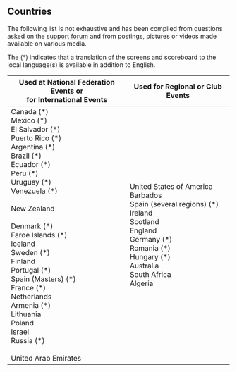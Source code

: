 ## Countries

The following list is not exhaustive and has been compiled from questions asked on the [support forum](https://groups.google.com/g/owlcms) and from postings, pictures or videos made available on various media.

The (\*) indicates that a translation of the screens and scoreboard to the local language(s) is available in addition to English.

| Used at National Federation Events or<br/>for International Events | Used for Regional or Club Events                             |
| ------------------------------------------------------------ | ------------------------------------------------------------ |
| Canada (\*)<br/>Mexico (\*)<br/>El Salvador (\*)<br/>Puerto Rico (\*)<br/>Argentina (\*)<br/>Brazil (\*)<br/>Ecuador (\*)<br/>Peru (\*)<br/>Uruguay (\*)<br />Venezuela (\*)<br /><br />New Zealand<br/><br />Denmark (\*)<br/>Faroe Islands (\*)<br/>Iceland<br/>Sweden (\*)<br />Finland<br/>Portugal (\*)<br/>Spain (Masters) (\*)<br/>France (\*)<br/>Netherlands<br />Armenia (\*)<br/>Lithuania<br/>Poland<br/>Israel<br/>Russia (\*)<br /><br />United Arab Emirates | United States of America<br/>Barbados<br/>Spain (several regions) (\*)<br/>Ireland<br/>Scotland<br/>England<br />Germany (\*)<br/>Romania (\*)<br/>Hungary (\*)<br/>Australia<br/>South Africa<br/>Algeria<br/> |
